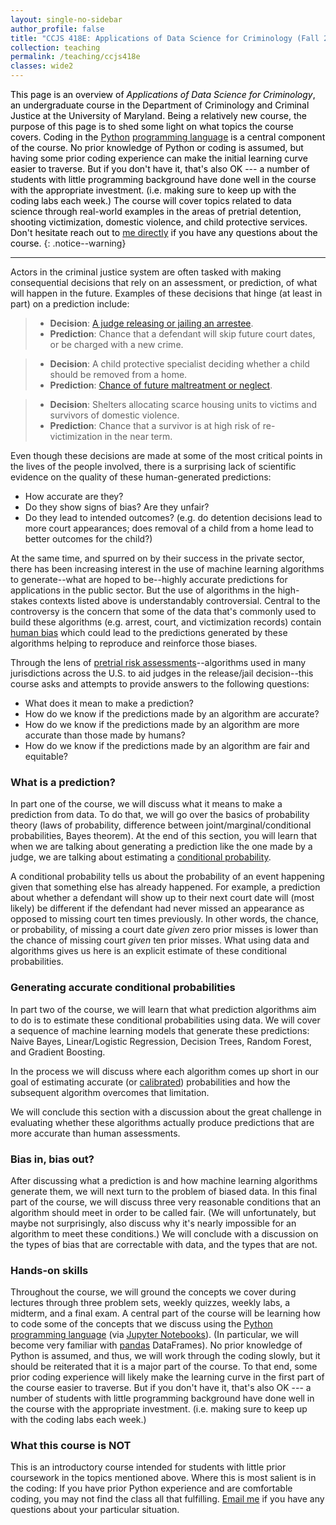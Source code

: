 ```yaml
---
layout: single-no-sidebar
author_profile: false
title: "CCJS 418E: Applications of Data Science for Criminology (Fall 2023)"
collection: teaching
permalink: /teaching/ccjs418e
classes: wide2
---
```



<span style="color: black">This page is an overview of *Applications of Data Science for Criminology*, an undergraduate course in the Department of Criminology and Criminal Justice at the University of Maryland. Being a relatively new course, the purpose of this page is to shed some light on what topics the course covers. Coding in the [Python](https://www.youtube.com/watch?v=kqtD5dpn9C8) [programming language](https://wiki.python.org/moin/BeginnersGuide/NonProgrammers) is a central component of the course. No prior knowledge of Python or coding is assumed, but having some prior coding experience can make the initial learning curve easier to traverse. But if you don't have it, that's also OK --- a number of students with little programming background have done well in the course with the appropriate investment.  (i.e. making sure to keep up with the coding labs each week.) The course will cover topics related to data science through real-world examples in the areas of pretrial detention, shooting victimization, domestic violence, and child protective services. Don't hesitate reach out to [me directly](mailto:zjelveh@umd.edu) if you have any questions about the course.</span>
{: .notice--warning}

---

Actors in the criminal justice system are often tasked with making consequential decisions that rely on an assessment, or prediction, of what will happen in the future. Examples of these decisions that hinge (at least in part) on a prediction include:  
 > - **Decision**: [A judge releasing or jailing an arrestee](https://knowablemagazine.org/article/society/2022/doing-away-cash-bail). 
 > - **Prediction**: Chance that a defendant will skip future court dates, or be charged with a new crime. 


 > - **Decision**: A child protective specialist deciding whether a child should be removed from a home. 
 > - **Prediction**: [Chance of future maltreatment or neglect](https://mcsilver.nyu.edu/predictive-risk-tools-in-child-welfare-practice/). 


 > - **Decision**: Shelters allocating scarce housing units to victims and survivors of domestic violence. 
 > - **Prediction**: Chance that a survivor is at high risk of re-victimization in the near term. 
 
Even though these decisions are made at some of the most critical points in the lives of the people involved, there is a surprising lack of scientific evidence on the quality of these human-generated predictions:
 - How accurate are they?
 - Do they show signs of bias? Are they unfair? 
 - Do they lead to intended outcomes? (e.g. do detention decisions lead to more court appearances; does removal of a child from a home lead to better outcomes for the child?) 

At the same time, and spurred on by their success in the private sector, there has been increasing interest in the use of machine learning algorithms to generate--what are hoped to be--highly accurate predictions for applications in the public sector. But the use of algorithms in the high-stakes contexts listed above is understandably controversial. Central to the controversy is the concern that some of the data that's commonly used to build these algorithms (e.g. arrest, court, and victimization records) contain [human bias](https://www.nature.com/articles/d41586-020-01846-z) which could lead to the predictions generated by these algorithms helping to reproduce and reinforce those biases. 

Through the lens of [pretrial risk assessments](https://advancingpretrial.org/pretrial-justice/pretrial-justice/)--algorithms used in many jurisdictions across the U.S. to aid judges in the release/jail decision--this course asks and attempts to provide answers to the following questions:
 - What does it mean to make a prediction?
 - How do we know if the predictions made by an algorithm are accurate? 
 - How do we know if the predictions made by an algorithm are more accurate than those made by humans?
 - How do we know if the predictions made by an algorithm are fair and equitable?

### What is a prediction?
In part one of the course, we will discuss what it means to make a prediction from data. To do that, we will go over the basics of probability theory (laws of probability, difference between joint/marginal/conditional probabilities, Bayes theorem). At the end of this section, you will learn that when we are talking about generating a prediction like the one made by a judge, we are talking about estimating a [conditional probability](https://www.khanacademy.org/commoncore/grade-HSS-S-CP). 

A conditional probability tells us about the probability of an event happening given that something else has already happened. For example, a prediction about whether a defendant will show up to their next court date will (most likely) be different if the defendant had never missed an appearance as opposed to missing court ten times previously. In other words, the chance, or probability, of missing a court date *given* zero prior misses is lower than the chance of missing court *given* ten prior misses. What using data and algorithms gives us here is an explicit estimate of these conditional probabilities.


### Generating accurate conditional probabilities
In part two of the course, we will learn that what prediction algorithms aim to do is to estimate these conditional probabilities using data. We will cover a sequence of machine learning models that generate these predictions: Naive Bayes, Linear/Logistic Regression, Decision Trees, Random Forest, and Gradient Boosting.  

In the process we will discuss where each algorithm comes up short in our goal of estimating accurate (or [calibrated](https://projects.fivethirtyeight.com/checking-our-work/)) probabilities and how the subsequent algorithm overcomes that limitation. 

We will conclude this section with a discussion about the great challenge in evaluating whether these algorithms actually produce predictions that are more accurate than human assessments.  

### Bias in, bias out?
After discussing what a prediction is and how machine learning algorithms generate them, we will next turn to the problem of biased data. In this final part of the course, we will discuss three very reasonable conditions that an algorithm should meet in order to be called fair. (We will unfortunately, but maybe not surprisingly, also discuss why it's nearly impossible for an algorithm to meet these conditions.) We will conclude with a discussion on the types of bias that are correctable with data, and the types that are not. 

### Hands-on skills
Throughout the course, we will ground the concepts we cover during lectures through three problem sets, weekly quizzes, weekly labs, a midterm, and a final exam. A central part of the course will be learning how to code some of the concepts that we discuss using the [Python](https://www.youtube.com/watch?v=kqtD5dpn9C8) [programming language](https://wiki.python.org/moin/BeginnersGuide/NonProgrammers) (via [Jupyter Notebooks](https://jupyter.org/try-jupyter/retro/notebooks/?path=notebooks/Intro.ipynb)). (In particular, we will become very familiar with [pandas](https://www.learndatasci.com/tutorials/python-pandas-tutorial-complete-introduction-for-beginners/) DataFrames). No prior knowledge of Python is assumed, and thus, we will work through the coding slowly, but it should be reiterated that it is a major part of the course. To that end, some prior coding experience will likely make the learning curve in the first part of the course easier to traverse. But if you don't have it, that's also OK --- a number of students with little programming background have done well in the course with the appropriate investment. (i.e. making sure to keep up with the coding labs each week.) 

### What this course is NOT
This is an introductory course intended for students with little prior coursework in the topics mentioned above. Where this is most salient is in the coding: If you have prior Python experience and are comfortable coding, you may not find the class all that fulfilling. [Email me](mailto:zjelveh@umd.edu) if you have any questions about your particular situation.


